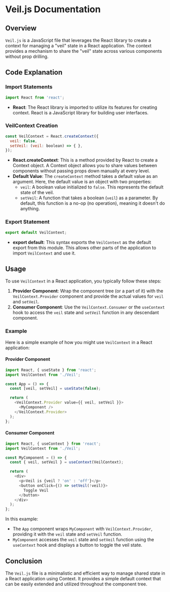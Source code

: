 # Veil.js Documentation

## Overview
`Veil.js` is a JavaScript file that leverages the React library to create a context for managing a "veil" state in a React application. The context provides a mechanism to share the "veil" state across various components without prop drilling.

## Code Explanation

### Import Statements
```javascript
import React from 'react';
```
- **React**: The React library is imported to utilize its features for creating context. React is a JavaScript library for building user interfaces.

### VeilContext Creation
```javascript
const VeilContext = React.createContext({
  veil: false,
  setVeil: (veil: boolean) => { },
});
```
- **React.createContext**: This is a method provided by React to create a Context object. A Context object allows you to share values between components without passing props down manually at every level.
- **Default Value**: The `createContext` method takes a default value as an argument. Here, the default value is an object with two properties:
  - `veil`: A boolean value initialized to `false`. This represents the default state of the veil.
  - `setVeil`: A function that takes a boolean (`veil`) as a parameter. By default, this function is a no-op (no operation), meaning it doesn't do anything.

### Export Statement
```javascript
export default VeilContext;
```
- **export default**: This syntax exports the `VeilContext` as the default export from this module. This allows other parts of the application to import `VeilContext` and use it.

## Usage
To use `VeilContext` in a React application, you typically follow these steps:

1. **Provider Component**: Wrap the component tree (or a part of it) with the `VeilContext.Provider` component and provide the actual values for `veil` and `setVeil`.
2. **Consumer Component**: Use the `VeilContext.Consumer` or the `useContext` hook to access the `veil` state and `setVeil` function in any descendant component.

### Example
Here is a simple example of how you might use `VeilContext` in a React application:

#### Provider Component
```javascript
import React, { useState } from 'react';
import VeilContext from './Veil';

const App = () => {
  const [veil, setVeil] = useState(false);

  return (
    <VeilContext.Provider value={{ veil, setVeil }}>
      <MyComponent />
    </VeilContext.Provider>
  );
};
```

#### Consumer Component
```javascript
import React, { useContext } from 'react';
import VeilContext from './Veil';

const MyComponent = () => {
  const { veil, setVeil } = useContext(VeilContext);

  return (
    <div>
      <p>Veil is {veil ? 'on' : 'off'}</p>
      <button onClick={() => setVeil(!veil)}>
        Toggle Veil
      </button>
    </div>
  );
};
```

In this example:
- The `App` component wraps `MyComponent` with `VeilContext.Provider`, providing it with the `veil` state and `setVeil` function.
- `MyComponent` accesses the `veil` state and `setVeil` function using the `useContext` hook and displays a button to toggle the veil state.

## Conclusion
The `Veil.js` file is a minimalistic and efficient way to manage shared state in a React application using Context. It provides a simple default context that can be easily extended and utilized throughout the component tree.